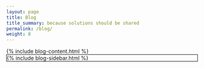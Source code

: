 ```yaml
---
layout: page
title: Blog
title_summary: because solutions should be shared
permalink: /blog/
weight: 8
---
```

<div class="blog-page-wrapper">
{% include blog-content.html %}

<div style="border:1px solid #000;overflow:hidden;float:none;width:100%">{% include blog-sidebar.html %}</div>
</div>
